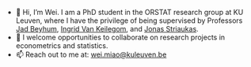 - 👋 Hi, I’m Wei. I am a PhD student in the ORSTAT research group at KU Leuven, where I have the privilege of being supervised by Professors <a href="https://sites.google.com/view/jad-beyhum">Jad Beyhum</a>, <a href="https://www.kuleuven.be/wieiswie/en/person/00062045">Ingrid Van Keilegom</a>, and <a href="https://jstriaukas.github.io/">Jonas Striaukas</a>.
- 👯 I welcome opportunities to collaborate on research projects in econometrics and statistics.
- 📫 Reach out to me at: <a href="wei.miao@kuleuven.be">wei.miao@kuleuven.be</a>

<!---
Wei-M-Wei/Wei-M-Wei is a ✨ special ✨ repository because its `README.md` (this file) appears on your GitHub profile.
You can click the Preview link to take a look at your changes.
--->
